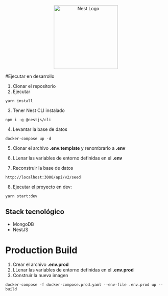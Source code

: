 <p align="center">
  <a href="http://nestjs.com/" target="blank"><img src="https://nestjs.com/img/logo-small.svg" width="200" alt="Nest Logo" /></a>
</p>

#Ejecutar en desarrollo

1. Clonar el repositorio
2. Ejecutar
```
yarn install
```

3. Tener Nest CLI instalado
```
npm i -g @nestjs/cli
```

4. Levantar la base de datos
```
docker-compose up -d
```

5. Clonar el archivo __.env.template__ y renombrarlo a __.env__

6. LLenar las variables de entorno definidas en el __.env__

7. Reconstruir la base de datos
```
http://localhost:3000/api/v2/seed
```

8. Ejecutar el proyecto en dev: 
```
yarn start:dev
```

## Stack tecnológico
* MongoDB
* NestJS

# Production Build

1. Crear el archivo __.env.prod__
2. LLenar las variables de entorno definidas en el __.env.prod__
3. Construir la nueva imagen 
```
docker-compose -f docker-compose.prod.yaml --env-file .env.prod up --build
```
